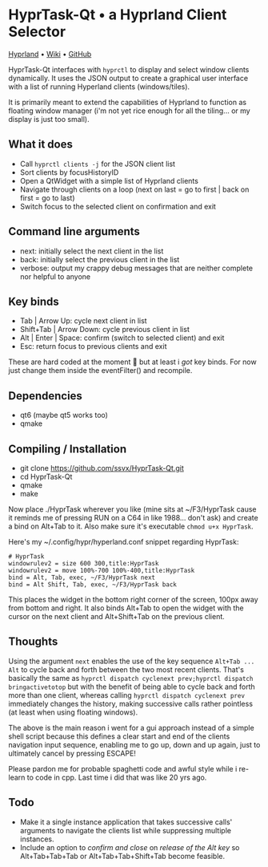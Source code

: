 # HyprTask-Qt • a Hyprland Client Selector

[Hyprland](https://hyprland.org/) • [Wiki](https://wiki.hyprland.org/) • [GitHub](https://github.com/hyprwm/Hyprland)

HyprTask-Qt interfaces with `hyprctl` to display and select window clients dynamically. It uses the JSON output to create a graphical user interface with a list of running Hyperland clients (windows/tiles).

It is primarily meant to extend the capabilities of Hyprland to function as floating window manager (i'm not yet rice enough for all the tiling... or my display is just too small).

## What it does

- Call `hyprctl clients -j` for the JSON client list
- Sort clients by focusHistoryID
- Open a QtWidget with a simple list of Hyprland clients
- Navigate through clients on a loop (next on last = go to first | back on first = go to last)
- Switch focus to the selected client on confirmation and exit

## Command line arguments

- next: initially select the next client in the list
- back: initially select the previous client in the list
- verbose: output my crappy debug messages that are neither complete nor helpful to anyone

## Key binds

- Tab | Arrow Up: cycle next client in list
- Shift+Tab | Arrow Down: cycle previous client in list
- Alt | Enter | Space: confirm (switch to selected client) and exit
- Esc: return focus to previous clients and exit

These are hard coded at the moment 🤮 but at least i *got* key binds. For now just change them inside the eventFilter() and recompile.

## Dependencies

- qt6 (maybe qt5 works too)
- qmake

## Compiling / Installation

- git clone https://github.com/ssvx/HyprTask-Qt.git
- cd HyprTask-Qt
- qmake
- make

Now place ./HyprTask wherever you like (mine sits at ~/F3/HyprTask cause it reminds me of pressing RUN on a C64 in like 1988... don't ask) and create a bind on Alt+Tab to it. Also make sure it's executable `chmod u+x HyprTask`.

Here's my ~/.config/hypr/hyperland.conf snippet regarding HyprTask:
```
# HyprTask
windowrulev2 = size 600 300,title:HyprTask
windowrulev2 = move 100%-700 100%-400,title:HyprTask
bind = Alt, Tab, exec, ~/F3/HyprTask next
bind = Alt Shift, Tab, exec, ~/F3/HyprTask back
```

This places the widget in the bottom right corner of the screen, 100px away from bottom and right. It also binds Alt+Tab to open the widget with the cursor on the next client and Alt+Shift+Tab on the previous client.

## Thoughts

Using the argument `next` enables the use of the key sequence `Alt+Tab ... Alt` to cycle back and forth between the two most recent clients. That's basically the same as `hyprctl dispatch cyclenext prev;hyprctl dispatch bringactivetotop` but with the benefit of being able to cycle back and forth more than one client, whereas calling `hyprctl dispatch cyclenext prev` immediately changes the history, making successive calls rather pointless (at least when using floating windows).

The above is the main reason i went for a gui approach instead of a simple shell script because this defines a clear start and end of the clients navigation input sequence, enabling me to go up, down and up again, just to ultimately cancel by pressing ESCAPE!

Please pardon me for probable spaghetti code and awful style while i re-learn to code in cpp. Last time i did that was like 20 yrs ago.

## Todo

- Make it a single instance application that takes successive calls' arguments to navigate the clients list while suppressing multiple instances.
- Include an option to *confirm and close* on *release of the Alt key* so Alt+Tab+Tab+Tab or Alt+Tab+Tab+Shift+Tab become feasible.
